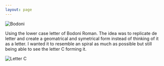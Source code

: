 ```yaml
---
layout: page
---
```



![Bodoni](https://farm8.staticflickr.com/7290/16384895075_9628748121.jpg)


Using the lower case letter of Bodoni Roman. The idea was to replicate de letter and create a geomatrical and symetrical form instead of thinking of it as a letter. I wanted it to resemble an spiral as much as possible but still being able to see the letter C forming it.


![Letter C](https://farm9.staticflickr.com/8616/16358693466_3b07a7e961_z.jpg)

